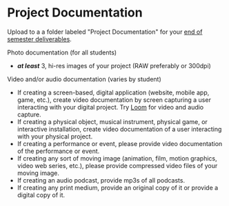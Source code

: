 # Project Documentation

Upload to a a folder labeled "Project Documentation" for your [end of semester deliverables](./).

Photo documentation \(for all students\)

* _**at least**_ 3, hi-res images of your project \(RAW preferably or 300dpi\)

Video and/or audio documentation \(varies by student\)

* If creating a screen-based, digital application \(website, mobile app, game, etc.\), create video documentation by screen capturing a user interacting with your digital project. Try [Loom](https://www.loom.com/) for video and audio capture.
* If creating a physical object, musical instrument, physical game, or interactive installation, create video documentation of a user interacting with your physical project.
* If creating a performance or event, please provide video documentation of the performance or event.
* If creating any sort of moving image \(animation, film, motion graphics, video web series, etc.\), please provide compressed video files of your moving image.
* If creating an audio podcast, provide mp3s of all podcasts.
* If creating any print medium, provide an original copy of it or provide a digital copy of it.



